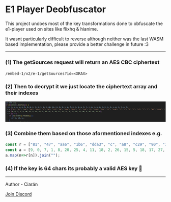 # E1 Player Deobfuscator

This project undoes most of the key transformations done to obfuscate the e1-player used on sites like flixhq & hianime.

It wasnt particularly difficult to reverse although neither was the last WASM based implementation, please provide a better challenge in future :3

---

### (1) The getSources request will return an AES CBC ciphertext

`/embed-1/v2/e-1/getSources?id=<XRAX>`

### (2) Then to decrypt it we just locate the ciphertext array and their indexes
![alt text](./images/aes-key-arrays.png)

### (3) Combine them based on those aformentioned indexes e.g.
```js
const r = ["81", "47", "aa6", "1b6", "dda3", "c", "a8", "c29", "90", "326e", "de89", "a", "2e8", "a", "7e50", "fb9", "1f", "1c60", "7", "2", "8", "1", "cd", "7", "c", "09", "9540", "c9"];
const a = [9, 0, 7, 1, 8, 20, 25, 4, 11, 18, 2, 26, 15, 5, 18, 17, 27, 21, 3, 22, 14, 12, 10, 5, 16, 19, 11, 6];
a.map(n=>r[n]).join("");
```

### (4) If the key is 64 chars its probably a valid AES key 🎉

---

Author - Ciarán

[Join Discord](https://discord.gg/z2r8e8neQ7)